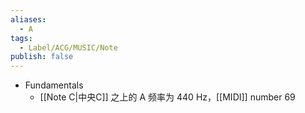```yaml
---
aliases:
  - A
tags:
  - Label/ACG/MUSIC/Note
publish: false
---
```


- Fundamentals
    - [[Note C|中央C]] 之上的 A 频率为 440 Hz，[[MIDI]] number 69
